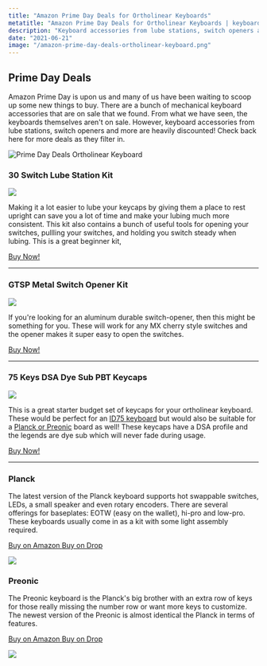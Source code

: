 ```yaml
---
title: "Amazon Prime Day Deals for Ortholinear Keyboards"
metatitle: "Amazon Prime Day Deals for Ortholinear Keyboards | keyboard switch opener lube stations"
description: "Keyboard accessories from lube stations, switch openers and more are heavily discounted!  Check back here for more deals as they filter in."
date: "2021-06-21"
image: "/amazon-prime-day-deals-ortholinear-keyboard.png"
---
```


## Prime Day Deals

Amazon Prime Day is upon us and many of us have been waiting to scoop up some new things to buy. There are a bunch of mechanical keyboard accessories that are on sale that we found. From what we have seen, the keyboards themselves aren't on sale. However, keyboard accessories from lube stations, switch openers and more are heavily discounted!  Check back here for more deals as they filter in.

<img class="img-fluid mb-5" src="/prime-day-deals-banner.png" alt="Prime Day Deals Ortholinear Keyboard">

### 30 Switch Lube Station Kit

<a href="https://www.amazon.com/Acrylic-Station-Platform-Mechanical-Keyboard/dp/B08H5PQWR5?crid=1G3C2PYBYHLBP&dchild=1&keywords=keyboard+lube&qid=1624300221&refinements=p_n_specials_match%3A21213697011&rnid=21213696011&sprefix=keyboard+lub%2Caps%2C160&sr=8-1&linkCode=li3&tag=tryorthokey06-20&linkId=17efe6bac8e29cd3216086d1ee6d8dee&language=en_US&ref_=as_li_ss_il" target="_blank"><img border="0" src="//ws-na.amazon-adsystem.com/widgets/q?_encoding=UTF8&ASIN=B08H5PQWR5&Format=_SL250_&ID=AsinImage&MarketPlace=US&ServiceVersion=20070822&WS=1&tag=tryorthokey06-20&language=en_US" ></a><img src="https://ir-na.amazon-adsystem.com/e/ir?t=tryorthokey06-20&language=en_US&l=li3&o=1&a=B08H5PQWR5" width="1" height="1" border="0" alt="" style="border:none !important; margin:0px !important;" />

Making it a lot easier to lube your keycaps by giving them a place to rest upright can save you a lot of time and make your lubing much more consistent. This kit also contains a bunch of useful tools for opening your switches, pullling your switches, and holding you switch steady when lubing. This is a great beginner kit,

[Buy Now!](https://amzn.to/2SJoa7z)

---

### GTSP Metal Switch Opener Kit

<a href="https://www.amazon.com/Aluminum-Suitcase-switches-Mechanical-Keyboard/dp/B08ZS3ZKRY?crid=1G3C2PYBYHLBP&dchild=1&keywords=keyboard+lube&qid=1624300775&refinements=p_n_specials_match%3A21213697011&rnid=21213696011&sprefix=keyboard+lub%2Caps%2C160&sr=8-2&linkCode=li3&tag=tryorthokey06-20&linkId=e68309f959de1247cf9073ece268a571&language=en_US&ref_=as_li_ss_il" target="_blank"><img border="0" src="//ws-na.amazon-adsystem.com/widgets/q?_encoding=UTF8&ASIN=B08ZS3ZKRY&Format=_SL250_&ID=AsinImage&MarketPlace=US&ServiceVersion=20070822&WS=1&tag=tryorthokey06-20&language=en_US" ></a><img src="https://ir-na.amazon-adsystem.com/e/ir?t=tryorthokey06-20&language=en_US&l=li3&o=1&a=B08ZS3ZKRY" width="1" height="1" border="0" alt="" style="border:none !important; margin:0px !important;" />

If you're looking for an aluminum durable switch-opener, then this might be something for you. These will work for any MX cherry style switches and the opener makes it super easy to open the switches.

[Buy Now!](https://amzn.to/3xBGw96)

---

### 75 Keys DSA Dye Sub PBT Keycaps

<a href="https://www.amazon.com/Keycaps-Suitable-Ortholinear-Keyboard-Preonic/dp/B07QHRNRGR?dchild=1&keywords=ortholinear&qid=1624301076&refinements=p_n_specials_match%3A21213697011&rnid=21213696011&sr=8-1&linkCode=li3&tag=tryorthokey06-20&linkId=0dbdd055c0e8c9b8bfedc5d7a8f5ad33&language=en_US&ref_=as_li_ss_il" target="_blank"><img border="0" src="//ws-na.amazon-adsystem.com/widgets/q?_encoding=UTF8&ASIN=B07QHRNRGR&Format=_SL250_&ID=AsinImage&MarketPlace=US&ServiceVersion=20070822&WS=1&tag=tryorthokey06-20&language=en_US" ></a><img src="https://ir-na.amazon-adsystem.com/e/ir?t=tryorthokey06-20&language=en_US&l=li3&o=1&a=B07QHRNRGR" width="1" height="1" border="0" alt="" style="border:none !important; margin:0px !important;" />

This is a great starter budget set of keycaps for your ortholinear keyboard. These would be perfect for an [ID75 keyboard](/id75) but would also be suitable for a [Planck or Preonic](/olkb) board as well! These keycaps have a DSA profile and the legends are dye sub which will never fade during usage.

[Buy Now!](https://amzn.to/3gPGwf5)

---

<div class="row mt-5">
<div class="col-lg-6">

### Planck

The latest version of the Planck keyboard supports hot swappable switches, LEDs, a small speaker and even rotary encoders. There are several offerings for baseplates: EOTW (easy on the wallet), hi-pro and low-pro. These keyboards usually come in as a kit with some light assembly required.

<a class="btn btn-primary mr-2" href="https://amzn.to/333pMu0">
    Buy on Amazon
</a>

<a class="btn btn-secondary mr-2" href="https://drop.com/buy/planck-mechanical-keyboard?utm_source=linkshare&referer=T93XGG">
    Buy on Drop
</a>

<a href="https://www.amazon.com/dp/B08LX7ZXS4?&linkCode=li3&tag=tryorthokey06-20&linkId=0b7b9faf09aac73db64f301ec3da89ce&language=en_US&ref_=as_li_ss_il" target="_blank"><img border="0" src="//ws-na.amazon-adsystem.com/widgets/q?_encoding=UTF8&ASIN=B08LX7ZXS4&Format=_SL250_&ID=AsinImage&MarketPlace=US&ServiceVersion=20070822&WS=1&tag=tryorthokey06-20&language=en_US" ></a><img src="https://ir-na.amazon-adsystem.com/e/ir?t=tryorthokey06-20&language=en_US&l=li3&o=1&a=B08LX7ZXS4" width="1" height="1" border="0" alt="" style="border:none !important; margin:0px !important;" />

</div>
<div class="col-lg-6">

### Preonic

The Preonic keyboard is the Planck's big brother with an extra row of keys for those really missing the number row or want more keys to customize. The newest version of the Preonic is almost identical the Planck in terms of features.

<a class="btn btn-primary mr-2" href="https://amzn.to/3xzTDbF">
    Buy on Amazon
</a>

<a class="btn btn-secondary mr-2" href="https://drop.com/buy/preonic-mechanical-keyboard?utm_source=linkshare&referer=T93XGG">
    Buy on Drop
</a>

<a href="https://www.amazon.com/dp/B08L3WKZ73?&linkCode=li3&tag=tryorthokey06-20&linkId=6af0b7506a61073b0723facda319622d&language=en_US&ref_=as_li_ss_il" target="_blank"><img border="0" src="//ws-na.amazon-adsystem.com/widgets/q?_encoding=UTF8&ASIN=B08L3WKZ73&Format=_SL250_&ID=AsinImage&MarketPlace=US&ServiceVersion=20070822&WS=1&tag=tryorthokey06-20&language=en_US" ></a><img src="https://ir-na.amazon-adsystem.com/e/ir?t=tryorthokey06-20&language=en_US&l=li3&o=1&a=B08L3WKZ73" width="1" height="1" border="0" alt="" style="border:none !important; margin:0px !important;" />

</div>
</div>
